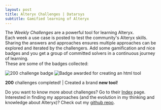 ```yaml
---
layout: post
title: Alteryx Challenges | Datarsys
subtitle: Gamified learning of Alteryx
---
```

The *Weekly Challenges* are a powerful tool for learning Alteryx. Each week a use case is posted to test the community's Alteryx skills. Sharing the answers and approaches ensures multiple approaches can be explored and iterated by the challengers. Add some gamification and nice badges and you get a group of committed solvers in a continuous journey of learning.  
These are some of the badges collected:  

![200 challenge badge](https://community.alteryx.com/html/badge_icons/wc_200_camp4deathzone.png#thumbnailL "Challenge - Camp 4")       ![Badge awarded for creating an html tool](https://pvsmt99345.i.lithium.com/html/badge_icons/html%20contest%20badge.png#thumbnailR "HTML Developer")  

<p class="mdAnimateLeft"><b>200</b> challenges completed!  | Created a brand <b>new tool</b>!</p>


Do you want to know more about challenges? Go to their [Index][Index-page] page. Interested in finding my approaches (and the evolution in my thinking and knowledge about Alteryx)? Check out my [github repo][my-github-alteryx].  



[Index-page]: https://community.alteryx.com/t5/Weekly-Challenge/Weekly-Challenge-Index-amp-Welcome/td-p/48275  
[my-github-alteryx]:   https://github.com/dsmdavid/Alteryx-Weekly-Challenge  
